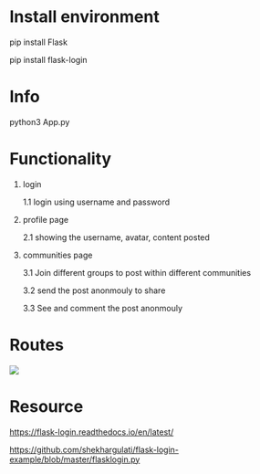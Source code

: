 # Install environment
pip install Flask

pip install flask-login

# Info

python3 App.py

# Functionality

1. login

    1.1 login using username and password

2. profile page

    2.1 showing the username, avatar, content posted

3. communities page

    3.1 Join different groups to post within different communities

    3.2 send the post anonmouly to share 

    3.3 See and comment the post anonmouly 


# Routes

![](https://i.ibb.co/rw8rZBz/routes.png)

# Resource
https://flask-login.readthedocs.io/en/latest/

https://github.com/shekhargulati/flask-login-example/blob/master/flasklogin.py


